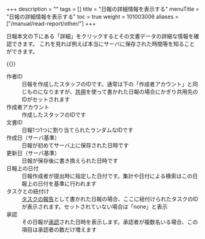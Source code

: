 +++
description = ""
tags = []
title = "日報の詳細情報を表示する"
menuTitle = "日報の詳細情報を表示する"
toc = true
weight = 101003006
aliases = ["/manual/read-report/other/"]
+++

日報本文の下にある「詳細」をクリックするとその文書データの詳細な情報を確認できます。
これを見れば例えば本当にサーバに保存された時間等を知ることができます。

{{<appscreen filename="report-detail" title="日報という１ドキュメントの詳細な情報" >}}

<dl class="basic">
<dt>作者ID</dt>
<dd>日報を作成したスタッフのIDです。通常は下の「作成者アカウント」と同じものになりますが、<a href="/docs/manual/initial-setting/advanced-setting/share/">共用</a>を使って書かれた日報の場合にかぎり共用先のIDがセットされます</dd>
<dt>作成者アカウント</dt>
<dd>作成したスタッフのIDです</dd>
<dt>文書ID</dt>
<dd>日報1つ1つに割り当てられたランダムなIDです</dd>
<dt>作成日（サーバ基準）</dt>
<dd>日報が初めてサーバ上に保存された日時です</dd>
<dt>更新日（サーバ基準）</dt>
<dd>日報が保存後に書き換えられた日時です</dd>
<dt>日報上の日付</dt>
<dd>日報作成者が提出時に指定した日付です。集計や日付による検索はこの日報上の日付を基準に行われます</dd>
<dt>タスクとの紐付け</dt>
<dd><a href="/docs/manual/task/connect/">タスクの報告</a>として書かれた日報の場合、ここに紐付けられたタスクのIDが表示されます。セットされていない場合は「none」と表示</dd>
<dt>承認</dt>
<dd>その日報が<a href="/docs/manual/read-report/state/">承認</a>された日時を表示します。承認者が複数名いる場合、この項目は承認者の数だけ増えます</dd>
</dl>
